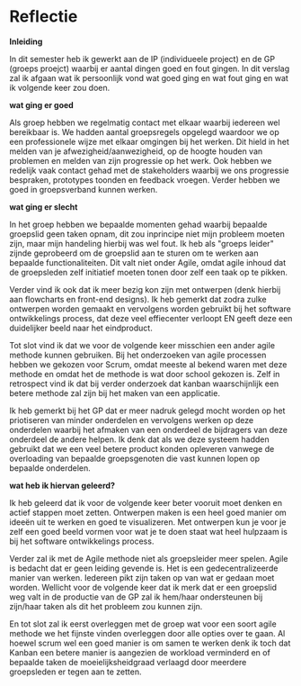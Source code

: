 # Reflectie

**Inleiding**

In dit semester heb ik gewerkt aan de IP (individueele project) en de GP (groeps proejct) waarbij er aantal dingen goed en fout gingen. In dit verslag zal ik afgaan wat ik persoonlijk vond wat goed ging en wat fout ging en wat ik volgende keer zou doen.

**wat ging er goed**

Als groep hebben we regelmatig contact met elkaar waarbij iedereen wel bereikbaar is. We hadden aantal groepsregels opgelegd waardoor we op een professionele wijze met elkaar omgingen bij het werken. Dit hield in het melden van je afwezigheid/aanwezigheid, op de hoogte houden van problemen en melden van zijn progressie op het werk. Ook hebben we redelijk vaak contact gehad met de stakeholders waarbij we ons progressie bespraken, prototypes toonden en feedback vroegen. Verder hebben we goed in groepsverband kunnen werken.

**wat ging er slecht**

In het groep hebben we bepaalde momenten gehad waarbij bepaalde groepslid geen taken opnam, dit zou inprincipe niet mijn probleem moeten zijn, maar mijn handeling hierbij was wel fout. Ik heb als "groeps leider" zijnde geprobeerd om de groepslid aan te sturen om te werken aan bepaalde functionaliteiten. Dit valt niet onder Agile, omdat agile inhoud dat de groepsleden zelf initiatief moeten tonen door zelf een taak op te pikken. 

Verder vind ik ook dat ik meer bezig kon zijn met ontwerpen (denk hierbij aan flowcharts en front-end designs). Ik heb gemerkt dat zodra zulke ontwerpen worden gemaakt en vervolgens worden gebruikt bij het software ontwikkelings process, dat deze veel effiecenter verloopt EN geeft deze een duidelijker beeld naar het eindproduct.

Tot slot vind ik dat we voor de volgende keer misschien een ander agile methode kunnen gebruiken. Bij het onderzoeken van agile processen hebben we gekozen voor Scrum, omdat meeste al bekend waren met deze methode en omdat het de methode is wat door school gekozen is. Zelf in retrospect vind ik dat bij verder onderzoek dat kanban waarschijnlijk een betere methode zal zijn bij het maken van een applicatie.

Ik heb gemerkt bij het GP dat er meer nadruk gelegd mocht worden op het priotiseren van minder onderdelen en vervolgens werken op deze onderdelen waarbij het afmaken van een onderdeel de bijdragers van deze onderdeel de andere helpen. Ik denk dat als we deze systeem hadden gebruikt dat we een veel betere product konden opleveren vanwege de overloading van bepaalde groepsgenoten die vast kunnen lopen op bepaalde onderdelen.

**wat heb ik hiervan geleerd?**

Ik heb geleerd dat ik voor de volgende keer beter vooruit moet denken en actief stappen moet zetten. Ontwerpen maken is een heel goed manier om ideeën uit te werken en goed te visualizeren. Met ontwerpen kun je voor je zelf een goed beeld vormen voor wat je te doen staat wat heel hulpzaam is bij het software ontwikkelings process.

Verder zal ik met de Agile methode niet als groepsleider meer spelen. Agile is bedacht dat er geen leiding gevende is. Het is een gedecentralizeerde manier van werken. Iedereen pikt zijn taken op van wat er gedaan moet worden. Wellicht voor de volgende keer dat ik merk dat er een groepslid weg valt in de productie van de GP zal ik hem/haar ondersteunen bij zijn/haar taken als dit het probleem zou kunnen zijn.

En tot slot zal ik eerst overleggen met de groep wat voor een soort agile methode we het fijnste vinden overleggen door alle opties over te gaan. Al hoewel scrum wel een goed manier is om samen te werken denk ik toch dat Kanban een betere manier is aangezien de workload verminderd en of bepaalde taken de moeielijksheidgraad verlaagd door meerdere groepsleden er tegen aan te zetten.

